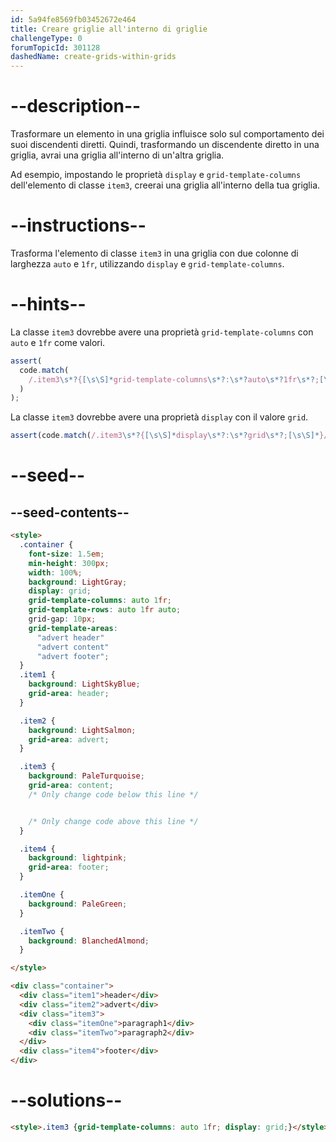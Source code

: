 ```yaml
---
id: 5a94fe8569fb03452672e464
title: Creare griglie all'interno di griglie
challengeType: 0
forumTopicId: 301128
dashedName: create-grids-within-grids
---
```


# --description--

Trasformare un elemento in una griglia influisce solo sul comportamento dei suoi discendenti diretti. Quindi, trasformando un discendente diretto in una griglia, avrai una griglia all'interno di un'altra griglia.

Ad esempio, impostando le proprietà `display` e `grid-template-columns` dell'elemento di classe `item3`, creerai una griglia all'interno della tua griglia.

# --instructions--

Trasforma l'elemento di classe `item3` in una griglia con due colonne di larghezza `auto` e `1fr`, utilizzando `display` e `grid-template-columns`.

# --hints--

La classe `item3` dovrebbe avere una proprietà `grid-template-columns` con `auto` e `1fr` come valori.

```js
assert(
  code.match(
    /.item3\s*?{[\s\S]*grid-template-columns\s*?:\s*?auto\s*?1fr\s*?;[\s\S]*}/gi
  )
);
```

La classe `item3` dovrebbe avere una proprietà `display` con il valore `grid`.

```js
assert(code.match(/.item3\s*?{[\s\S]*display\s*?:\s*?grid\s*?;[\s\S]*}/gi));
```

# --seed--

## --seed-contents--

```html
<style>
  .container {
    font-size: 1.5em;
    min-height: 300px;
    width: 100%;
    background: LightGray;
    display: grid;
    grid-template-columns: auto 1fr;
    grid-template-rows: auto 1fr auto;
    grid-gap: 10px;
    grid-template-areas:
      "advert header"
      "advert content"
      "advert footer";
  }
  .item1 {
    background: LightSkyBlue;
    grid-area: header;
  }

  .item2 {
    background: LightSalmon;
    grid-area: advert;
  }

  .item3 {
    background: PaleTurquoise;
    grid-area: content;
    /* Only change code below this line */


    /* Only change code above this line */
  }

  .item4 {
    background: lightpink;
    grid-area: footer;
  }

  .itemOne {
    background: PaleGreen;
  }

  .itemTwo {
    background: BlanchedAlmond;
  }

</style>

<div class="container">
  <div class="item1">header</div>
  <div class="item2">advert</div>
  <div class="item3">
    <div class="itemOne">paragraph1</div>
    <div class="itemTwo">paragraph2</div>
  </div>
  <div class="item4">footer</div>
</div>
```

# --solutions--

```html
<style>.item3 {grid-template-columns: auto 1fr; display: grid;}</style>
```
